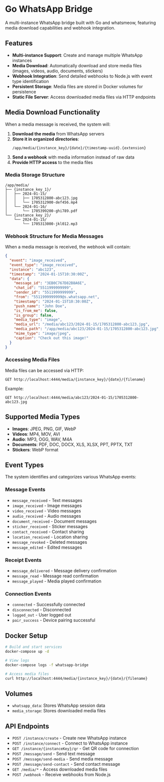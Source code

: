 # Go WhatsApp Bridge

A multi-instance WhatsApp bridge built with Go and whatsmeow, featuring media download capabilities and webhook integration.

## Features

- **Multi-instance Support**: Create and manage multiple WhatsApp instances
- **Media Download**: Automatically download and store media files (images, videos, audio, documents, stickers)
- **Webhook Integration**: Send detailed webhooks to Node.js with event type identification
- **Persistent Storage**: Media files are stored in Docker volumes for persistence
- **Static File Server**: Access downloaded media files via HTTP endpoints

## Media Download Functionality

When a media message is received, the system will:

1. **Download the media** from WhatsApp servers
2. **Store it in organized directories**:
   ```
   /app/media/{instance_key}/{date}/{timestamp-uuid}.{extension}
   ```
3. **Send a webhook** with media information instead of raw data
4. **Provide HTTP access** to the media files

### Media Storage Structure

```
/app/media/
├── {instance_key_1}/
│   ├── 2024-01-15/
│   │   ├── 1705312800-abc123.jpg
│   │   └── 1705312900-def456.mp4
│   └── 2024-01-16/
│       └── 1705399200-ghi789.pdf
└── {instance_key_2}/
    └── 2024-01-15/
        └── 1705313000-jkl012.mp3
```

### Webhook Structure for Media Messages

When a media message is received, the webhook will contain:

```json
{
  "event": "image_received",
  "event_type": "image_received",
  "instance": "abc123",
  "timestamp": "2024-01-15T10:30:00Z",
  "data": {
    "message_id": "3EB0C767D82B8A6E",
    "chat_id": "5511999999999",
    "sender_id": "5511999999999",
    "from": "5511999999999@s.whatsapp.net",
    "timestamp": "2024-01-15T10:30:00Z",
    "push_name": "John Doe",
    "is_from_me": false,
    "is_group": false,
    "media_type": "image",
    "media_url": "/media/abc123/2024-01-15/1705312800-abc123.jpg",
    "media_path": "/app/media/abc123/2024-01-15/1705312800-abc123.jpg",
    "mime_type": "image/jpeg",
    "caption": "Check out this image!"
  }
}
```

### Accessing Media Files

Media files can be accessed via HTTP:

```
GET http://localhost:4444/media/{instance_key}/{date}/{filename}
```

Example:

```
GET http://localhost:4444/media/abc123/2024-01-15/1705312800-abc123.jpg
```

## Supported Media Types

- **Images**: JPEG, PNG, GIF, WebP
- **Videos**: MP4, MOV, AVI
- **Audio**: MP3, OGG, WAV, M4A
- **Documents**: PDF, DOC, DOCX, XLS, XLSX, PPT, PPTX, TXT
- **Stickers**: WebP format

## Event Types

The system identifies and categorizes various WhatsApp events:

### Message Events

- `message_received` - Text messages
- `image_received` - Image messages
- `video_received` - Video messages
- `audio_received` - Audio messages
- `document_received` - Document messages
- `sticker_received` - Sticker messages
- `contact_received` - Contact sharing
- `location_received` - Location sharing
- `message_revoked` - Deleted messages
- `message_edited` - Edited messages

### Receipt Events

- `message_delivered` - Message delivery confirmation
- `message_read` - Message read confirmation
- `message_played` - Media played confirmation

### Connection Events

- `connected` - Successfully connected
- `disconnected` - Disconnected
- `logged_out` - User logged out
- `pair_success` - Device pairing successful

## Docker Setup

```bash
# Build and start services
docker-compose up -d

# View logs
docker-compose logs -f whatsapp-bridge

# Access media files
curl http://localhost:4444/media/{instance_key}/{date}/{filename}
```

## Volumes

- `whatsapp_data`: Stores WhatsApp session data
- `media_storage`: Stores downloaded media files

## API Endpoints

- `POST /instance/create` - Create new WhatsApp instance
- `POST /instance/connect` - Connect to WhatsApp instance
- `GET /instance/{instanceKey}/qr` - Get QR code for connection
- `POST /message/send` - Send text message
- `POST /message/send-media` - Send media message
- `POST /message/send-contact` - Send contact message
- `GET /media/*` - Access downloaded media files
- `POST /webhook` - Receive webhooks from Node.js
